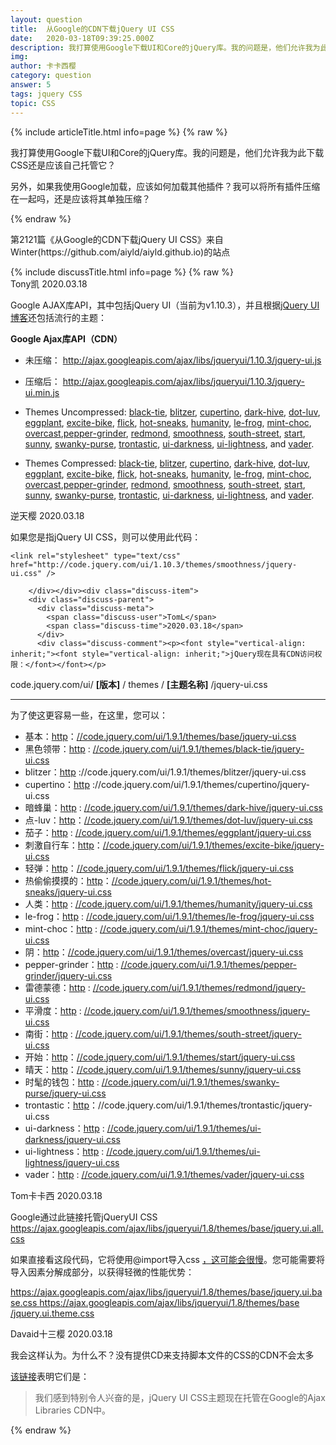 ```yaml
---
layout: question
title:  从Google的CDN下载jQuery UI CSS
date:   2020-03-18T09:39:25.000Z
description: 我打算使用Google下载UI和Core的jQuery库。我的问题是，他们允许我为此下载CSS还是应该自己托管它？另外，如果我使用Google加载，应...
img: 
author: 卡卡西樱
category: question
answer: 5
tags: jquery CSS
topic: CSS
---
```

<div class="article-root">
  <div class="article">
    {% include articleTitle.html info=page %}
    {% raw %}
    <div class="article-content"><p><font style="vertical-align: inherit;"><font style="vertical-align: inherit;">我打算使用Google下载UI和Core的jQuery库。</font><font style="vertical-align: inherit;">我的问题是，他们允许我为此下载CSS还是应该自己托管它？</font></font></p>

<p><font style="vertical-align: inherit;"><font style="vertical-align: inherit;">另外，如果我使用Google加载，应该如何加载其他插件？</font><font style="vertical-align: inherit;">我可以将所有插件压缩在一起吗，还是应该将其单独压缩？</font></font></p></div>
    {% endraw %}
  </div>
  <p class="winter_mark">第2121篇《从Google的CDN下载jQuery UI CSS》来自Winter(https://github.com/aiyld/aiyld.github.io)的站点</p>
  <div class="discuss-wrapper">
    {% include discussTitle.html info=page %}
    {% raw %}
    <div class="discuss-item">
        <div class="discuss-parent">
          <div class="discuss-meta">
            <span class="discuss-user">Tony凯</span>
            <span class="discuss-time">2020.03.18</span>
          </div>
          <div class="discuss-comment"><p><font style="vertical-align: inherit;"><font style="vertical-align: inherit;">Google AJAX库API，其中包括jQuery UI（当前为v1.10.3），并且根据</font></font><a href="http://blog.jqueryui.com/2013/05/jquery-ui-1-10-3/" rel="noreferrer"><font style="vertical-align: inherit;"><font style="vertical-align: inherit;">jQuery UI博客</font></font></a><font style="vertical-align: inherit;"><font style="vertical-align: inherit;">还包括流行的主题</font><font style="vertical-align: inherit;">：</font></font></p>

<p><strong><font style="vertical-align: inherit;"><font style="vertical-align: inherit;">Google Ajax库API（CDN）</font></font></strong></p>

<ul>
<li><p><font style="vertical-align: inherit;"><font style="vertical-align: inherit;">未压缩： </font></font><a href="http://ajax.googleapis.com/ajax/libs/jqueryui/1.10.3/jquery-ui.js" rel="noreferrer"></a><a href="http://ajax.googleapis.com/ajax/libs/jqueryui/1.10.3/jquery-ui.js" rel="noreferrer"><font style="vertical-align: inherit;"><font style="vertical-align: inherit;">http://ajax.googleapis.com/ajax/libs/jqueryui/1.10.3/jquery-ui.js</font></font></a></p></li>
<li><p><font style="vertical-align: inherit;"><font style="vertical-align: inherit;">压缩后： </font></font><a href="http://ajax.googleapis.com/ajax/libs/jqueryui/1.10.3/jquery-ui.min.js" rel="noreferrer"></a><a href="http://ajax.googleapis.com/ajax/libs/jqueryui/1.10.3/jquery-ui.min.js" rel="noreferrer"><font style="vertical-align: inherit;"><font style="vertical-align: inherit;">http://ajax.googleapis.com/ajax/libs/jqueryui/1.10.3/jquery-ui.min.js</font></font></a></p></li>
<li><p>Themes Uncompressed:
<a href="http://ajax.googleapis.com/ajax/libs/jqueryui/1.10.3/themes/black-tie/jquery-ui.css" rel="noreferrer">black-tie</a>, <a href="http://ajax.googleapis.com/ajax/libs/jqueryui/1.10.3/themes/blitzer/jquery-ui.css" rel="noreferrer">blitzer</a>, <a href="http://ajax.googleapis.com/ajax/libs/jqueryui/1.10.3/themes/cupertino/jquery-ui.css" rel="noreferrer">cupertino</a>, <a href="http://ajax.googleapis.com/ajax/libs/jqueryui/1.10.3/themes/dark-hive/jquery-ui.css" rel="noreferrer">dark-hive</a>, <a href="http://ajax.googleapis.com/ajax/libs/jqueryui/1.10.3/themes/dot-luv/jquery-ui.css" rel="noreferrer">dot-luv</a>, <a href="http://ajax.googleapis.com/ajax/libs/jqueryui/1.10.3/themes/eggplant/jquery-ui.css" rel="noreferrer">eggplant</a>, <a href="http://ajax.googleapis.com/ajax/libs/jqueryui/1.10.3/themes/excite-bike/jquery-ui.css" rel="noreferrer">excite-bike</a>, <a href="http://ajax.googleapis.com/ajax/libs/jqueryui/1.10.3/themes/flick/jquery-ui.css" rel="noreferrer">flick</a>, <a href="http://ajax.googleapis.com/ajax/libs/jqueryui/1.10.3/themes/hot-sneaks/jquery-ui.css" rel="noreferrer">hot-sneaks</a>, <a href="http://ajax.googleapis.com/ajax/libs/jqueryui/1.10.3/themes/humanity/jquery-ui.css" rel="noreferrer">humanity</a>, <a href="http://ajax.googleapis.com/ajax/libs/jqueryui/1.10.3/themes/le-frog/jquery-ui.css" rel="noreferrer">le-frog</a>, <a href="http://ajax.googleapis.com/ajax/libs/jqueryui/1.10.3/themes/mint-choc/jquery-ui.css" rel="noreferrer">mint-choc</a>, <a href="http://ajax.googleapis.com/ajax/libs/jqueryui/1.10.3/themes/overcast/jquery-ui.css" rel="noreferrer">overcast</a>,<a href="http://ajax.googleapis.com/ajax/libs/jqueryui/1.10.3/themes/pepper-grinder/jquery-ui.css" rel="noreferrer">pepper-grinder</a>, <a href="http://ajax.googleapis.com/ajax/libs/jqueryui/1.10.3/themes/redmond/jquery-ui.css" rel="noreferrer">redmond</a>, <a href="http://ajax.googleapis.com/ajax/libs/jqueryui/1.10.3/themes/smoothness/jquery-ui.css" rel="noreferrer">smoothness</a>, <a href="http://ajax.googleapis.com/ajax/libs/jqueryui/1.10.3/themes/south-street/jquery-ui.css" rel="noreferrer">south-street</a>, <a href="http://ajax.googleapis.com/ajax/libs/jqueryui/1.10.3/themes/start/jquery-ui.css" rel="noreferrer">start</a>, <a href="http://ajax.googleapis.com/ajax/libs/jqueryui/1.10.3/themes/sunny/jquery-ui.css" rel="noreferrer">sunny</a>, <a href="http://ajax.googleapis.com/ajax/libs/jqueryui/1.10.3/themes/swanky-purse/jquery-ui.css" rel="noreferrer">swanky-purse</a>, <a href="http://ajax.googleapis.com/ajax/libs/jqueryui/1.10.3/themes/trontastic/jquery-ui.css" rel="noreferrer">trontastic</a>, <a href="http://ajax.googleapis.com/ajax/libs/jqueryui/1.10.3/themes/ui-darkness/jquery-ui.css" rel="noreferrer">ui-darkness</a>, <a href="http://ajax.googleapis.com/ajax/libs/jqueryui/1.10.3/themes/ui-lightness/jquery-ui.css" rel="noreferrer">ui-lightness</a>, and <a href="http://ajax.googleapis.com/ajax/libs/jqueryui/1.10.3/themes/vader/jquery-ui.css" rel="noreferrer">vader</a>.</p></li>
<li><p>Themes Compressed:
<a href="http://ajax.googleapis.com/ajax/libs/jqueryui/1.10.3/themes/black-tie/jquery-ui.min.css" rel="noreferrer">black-tie</a>, <a href="http://ajax.googleapis.com/ajax/libs/jqueryui/1.10.3/themes/blitzer/jquery-ui.min.css" rel="noreferrer">blitzer</a>, <a href="http://ajax.googleapis.com/ajax/libs/jqueryui/1.10.3/themes/cupertino/jquery-ui.min.css" rel="noreferrer">cupertino</a>, <a href="http://ajax.googleapis.com/ajax/libs/jqueryui/1.10.3/themes/dark-hive/jquery-ui.min.css" rel="noreferrer">dark-hive</a>, <a href="http://ajax.googleapis.com/ajax/libs/jqueryui/1.10.3/themes/dot-luv/jquery-ui.min.css" rel="noreferrer">dot-luv</a>, <a href="http://ajax.googleapis.com/ajax/libs/jqueryui/1.10.3/themes/eggplant/jquery-ui.min.css" rel="noreferrer">eggplant</a>, <a href="http://ajax.googleapis.com/ajax/libs/jqueryui/1.10.3/themes/excite-bike/jquery-ui.min.css" rel="noreferrer">excite-bike</a>, <a href="http://ajax.googleapis.com/ajax/libs/jqueryui/1.10.3/themes/flick/jquery-ui.min.css" rel="noreferrer">flick</a>, <a href="http://ajax.googleapis.com/ajax/libs/jqueryui/1.10.3/themes/hot-sneaks/jquery-ui.min.css" rel="noreferrer">hot-sneaks</a>, <a href="http://ajax.googleapis.com/ajax/libs/jqueryui/1.10.3/themes/humanity/jquery-ui.min.css" rel="noreferrer">humanity</a>, <a href="http://ajax.googleapis.com/ajax/libs/jqueryui/1.10.3/themes/le-frog/jquery-ui.min.css" rel="noreferrer">le-frog</a>, <a href="http://ajax.googleapis.com/ajax/libs/jqueryui/1.10.3/themes/mint-choc/jquery-ui.min.css" rel="noreferrer">mint-choc</a>, <a href="http://ajax.googleapis.com/ajax/libs/jqueryui/1.10.3/themes/overcast/jquery-ui.min.css" rel="noreferrer">overcast</a>,<a href="http://ajax.googleapis.com/ajax/libs/jqueryui/1.10.3/themes/pepper-grinder/jquery-ui.min.css" rel="noreferrer">pepper-grinder</a>, <a href="http://ajax.googleapis.com/ajax/libs/jqueryui/1.10.3/themes/redmond/jquery-ui.min.css" rel="noreferrer">redmond</a>, <a href="http://ajax.googleapis.com/ajax/libs/jqueryui/1.10.3/themes/smoothness/jquery-ui.min.css" rel="noreferrer">smoothness</a>, <a href="http://ajax.googleapis.com/ajax/libs/jqueryui/1.10.3/themes/south-street/jquery-ui.min.css" rel="noreferrer">south-street</a>, <a href="http://ajax.googleapis.com/ajax/libs/jqueryui/1.10.3/themes/start/jquery-ui.min.css" rel="noreferrer">start</a>, <a href="http://ajax.googleapis.com/ajax/libs/jqueryui/1.10.3/themes/sunny/jquery-ui.min.css" rel="noreferrer">sunny</a>, <a href="http://ajax.googleapis.com/ajax/libs/jqueryui/1.10.3/themes/swanky-purse/jquery-ui.min.css" rel="noreferrer">swanky-purse</a>, <a href="http://ajax.googleapis.com/ajax/libs/jqueryui/1.10.3/themes/trontastic/jquery-ui.min.css" rel="noreferrer">trontastic</a>, <a href="http://ajax.googleapis.com/ajax/libs/jqueryui/1.10.3/themes/ui-darkness/jquery-ui.min.css" rel="noreferrer">ui-darkness</a>, <a href="http://ajax.googleapis.com/ajax/libs/jqueryui/1.10.3/themes/ui-lightness/jquery-ui.min.css" rel="noreferrer">ui-lightness</a>, and <a href="http://ajax.googleapis.com/ajax/libs/jqueryui/1.10.3/themes/vader/jquery-ui.min.css" rel="noreferrer">vader</a>.</p></li>
</ul></div>
        </div></div><div class="discuss-item">
        <div class="discuss-parent">
          <div class="discuss-meta">
            <span class="discuss-user">逆天樱</span>
            <span class="discuss-time">2020.03.18</span>
          </div>
          <div class="discuss-comment"><p><font style="vertical-align: inherit;"><font style="vertical-align: inherit;">如果您是指jQuery UI CSS，则可以使用此代码：</font></font></p>

<pre><code>&lt;link rel="stylesheet" type="text/css" href="http://code.jquery.com/ui/1.10.3/themes/smoothness/jquery-ui.css" /&gt;
</code></pre></div>
        </div></div><div class="discuss-item">
        <div class="discuss-parent">
          <div class="discuss-meta">
            <span class="discuss-user">TomL</span>
            <span class="discuss-time">2020.03.18</span>
          </div>
          <div class="discuss-comment"><p><font style="vertical-align: inherit;"><font style="vertical-align: inherit;">jQuery现在具有CDN访问权限：</font></font></p>

<p><font style="vertical-align: inherit;"><font style="vertical-align: inherit;">code.jquery.com/ui/ </font></font><strong><font style="vertical-align: inherit;"><font style="vertical-align: inherit;">[版本]</font></font></strong><font style="vertical-align: inherit;"><font style="vertical-align: inherit;"> / themes / </font></font><strong><font style="vertical-align: inherit;"><font style="vertical-align: inherit;">[主题名称]</font></font></strong><font style="vertical-align: inherit;"><font style="vertical-align: inherit;"> /jquery-ui.css</font></font></p>

<hr>

<p><font style="vertical-align: inherit;"><font style="vertical-align: inherit;">为了使这更容易一些，在这里，您可以：</font></font></p>

<ul>
<li><font style="vertical-align: inherit;"><font style="vertical-align: inherit;">基本：</font><a href="http://code.jquery.com/ui/1.9.1/themes/base/jquery-ui.css"><font style="vertical-align: inherit;">http</font></a><font style="vertical-align: inherit;">：</font></font><a href="http://code.jquery.com/ui/1.9.1/themes/base/jquery-ui.css"><font style="vertical-align: inherit;"><font style="vertical-align: inherit;">//code.jquery.com/ui/1.9.1/themes/base/jquery-ui.css</font></font></a></li>
<li><font style="vertical-align: inherit;"><font style="vertical-align: inherit;">黑色领带：</font><a href="http://code.jquery.com/ui/1.9.1/themes/black-tie/jquery-ui.css"><font style="vertical-align: inherit;">http</font></a><font style="vertical-align: inherit;"> : </font></font><a href="http://code.jquery.com/ui/1.9.1/themes/black-tie/jquery-ui.css"><font style="vertical-align: inherit;"><font style="vertical-align: inherit;">//code.jquery.com/ui/1.9.1/themes/black-tie/jquery-ui.css</font></font></a></li>
<li><font style="vertical-align: inherit;"><font style="vertical-align: inherit;">blitzer：</font><a href="http://code.jquery.com/ui/1.9.1/themes/blitzer/jquery-ui.css"><font style="vertical-align: inherit;">http</font></a><font style="vertical-align: inherit;"> ://code.jquery.com/ui/1.9.1/themes/blitzer/jquery-ui.css</font></font><a href="http://code.jquery.com/ui/1.9.1/themes/blitzer/jquery-ui.css"><font style="vertical-align: inherit;"></font></a></li>
<li><font style="vertical-align: inherit;"><font style="vertical-align: inherit;">cupertino：</font><a href="http://code.jquery.com/ui/1.9.1/themes/cupertino/jquery-ui.css"><font style="vertical-align: inherit;">http</font></a><font style="vertical-align: inherit;"> ://code.jquery.com/ui/1.9.1/themes/cupertino/jquery-ui.css</font></font><a href="http://code.jquery.com/ui/1.9.1/themes/cupertino/jquery-ui.css"><font style="vertical-align: inherit;"></font></a></li>
<li><font style="vertical-align: inherit;"><font style="vertical-align: inherit;">暗蜂巢：</font><a href="http://code.jquery.com/ui/1.9.1/themes/dark-hive/jquery-ui.css"><font style="vertical-align: inherit;">http</font></a><font style="vertical-align: inherit;"> : </font></font><a href="http://code.jquery.com/ui/1.9.1/themes/dark-hive/jquery-ui.css"><font style="vertical-align: inherit;"><font style="vertical-align: inherit;">//code.jquery.com/ui/1.9.1/themes/dark-hive/jquery-ui.css</font></font></a></li>
<li><font style="vertical-align: inherit;"><font style="vertical-align: inherit;">点-luv：</font><a href="http://code.jquery.com/ui/1.9.1/themes/dot-luv/jquery-ui.css"><font style="vertical-align: inherit;">http</font></a><font style="vertical-align: inherit;">：</font></font><a href="http://code.jquery.com/ui/1.9.1/themes/dot-luv/jquery-ui.css"><font style="vertical-align: inherit;"><font style="vertical-align: inherit;">//code.jquery.com/ui/1.9.1/themes/dot-luv/jquery-ui.css</font></font></a></li>
<li><font style="vertical-align: inherit;"><font style="vertical-align: inherit;">茄子：</font><a href="http://code.jquery.com/ui/1.9.1/themes/eggplant/jquery-ui.css"><font style="vertical-align: inherit;">http</font></a><font style="vertical-align: inherit;"> : </font></font><a href="http://code.jquery.com/ui/1.9.1/themes/eggplant/jquery-ui.css"><font style="vertical-align: inherit;"><font style="vertical-align: inherit;">//code.jquery.com/ui/1.9.1/themes/eggplant/jquery-ui.css</font></font></a></li>
<li><font style="vertical-align: inherit;"><font style="vertical-align: inherit;">刺激自行车：</font><a href="http://code.jquery.com/ui/1.9.1/themes/excite-bike/jquery-ui.css"><font style="vertical-align: inherit;">http</font></a><font style="vertical-align: inherit;">：</font></font><a href="http://code.jquery.com/ui/1.9.1/themes/excite-bike/jquery-ui.css"><font style="vertical-align: inherit;"><font style="vertical-align: inherit;">//code.jquery.com/ui/1.9.1/themes/excite-bike/jquery-ui.css</font></font></a></li>
<li><font style="vertical-align: inherit;"><font style="vertical-align: inherit;">轻弹：</font><a href="http://code.jquery.com/ui/1.9.1/themes/flick/jquery-ui.css"><font style="vertical-align: inherit;">http</font></a><font style="vertical-align: inherit;">：</font></font><a href="http://code.jquery.com/ui/1.9.1/themes/flick/jquery-ui.css"><font style="vertical-align: inherit;"><font style="vertical-align: inherit;">//code.jquery.com/ui/1.9.1/themes/flick/jquery-ui.css</font></font></a></li>
<li><font style="vertical-align: inherit;"><font style="vertical-align: inherit;">热偷偷摸摸的：</font><a href="http://code.jquery.com/ui/1.9.1/themes/hot-sneaks/jquery-ui.css"><font style="vertical-align: inherit;">http</font></a><font style="vertical-align: inherit;">：</font></font><a href="http://code.jquery.com/ui/1.9.1/themes/hot-sneaks/jquery-ui.css"><font style="vertical-align: inherit;"><font style="vertical-align: inherit;">//code.jquery.com/ui/1.9.1/themes/hot-sneaks/jquery-ui.css</font></font></a></li>
<li><font style="vertical-align: inherit;"><font style="vertical-align: inherit;">人类：</font><a href="http://code.jquery.com/ui/1.9.1/themes/humanity/jquery-ui.css"><font style="vertical-align: inherit;">http</font></a><font style="vertical-align: inherit;"> : </font></font><a href="http://code.jquery.com/ui/1.9.1/themes/humanity/jquery-ui.css"><font style="vertical-align: inherit;"><font style="vertical-align: inherit;">//code.jquery.com/ui/1.9.1/themes/humanity/jquery-ui.css</font></font></a></li>
<li><font style="vertical-align: inherit;"><font style="vertical-align: inherit;">le-frog：</font><a href="http://code.jquery.com/ui/1.9.1/themes/le-frog/jquery-ui.css"><font style="vertical-align: inherit;">http</font></a><font style="vertical-align: inherit;"> : </font></font><a href="http://code.jquery.com/ui/1.9.1/themes/le-frog/jquery-ui.css"><font style="vertical-align: inherit;"><font style="vertical-align: inherit;">//code.jquery.com/ui/1.9.1/themes/le-frog/jquery-ui.css</font></font></a></li>
<li><font style="vertical-align: inherit;"><font style="vertical-align: inherit;">mint-choc：</font><a href="http://code.jquery.com/ui/1.9.1/themes/mint-choc/jquery-ui.css"><font style="vertical-align: inherit;">http</font></a><font style="vertical-align: inherit;"> : </font></font><a href="http://code.jquery.com/ui/1.9.1/themes/mint-choc/jquery-ui.css"><font style="vertical-align: inherit;"><font style="vertical-align: inherit;">//code.jquery.com/ui/1.9.1/themes/mint-choc/jquery-ui.css</font></font></a></li>
<li><font style="vertical-align: inherit;"><font style="vertical-align: inherit;">阴：</font><a href="http://code.jquery.com/ui/1.9.1/themes/overcast/jquery-ui.css"><font style="vertical-align: inherit;">http</font></a><font style="vertical-align: inherit;">：</font></font><a href="http://code.jquery.com/ui/1.9.1/themes/overcast/jquery-ui.css"><font style="vertical-align: inherit;"><font style="vertical-align: inherit;">//code.jquery.com/ui/1.9.1/themes/overcast/jquery-ui.css</font></font></a></li>
<li><font style="vertical-align: inherit;"><font style="vertical-align: inherit;">pepper-grinder：</font><a href="http://code.jquery.com/ui/1.9.1/themes/pepper-grinder/jquery-ui.css"><font style="vertical-align: inherit;">http</font></a><font style="vertical-align: inherit;"> : </font></font><a href="http://code.jquery.com/ui/1.9.1/themes/pepper-grinder/jquery-ui.css"><font style="vertical-align: inherit;"><font style="vertical-align: inherit;">//code.jquery.com/ui/1.9.1/themes/pepper-grinder/jquery-ui.css</font></font></a></li>
<li><font style="vertical-align: inherit;"><font style="vertical-align: inherit;">雷德蒙德：</font><a href="http://code.jquery.com/ui/1.9.1/themes/redmond/jquery-ui.css"><font style="vertical-align: inherit;">http</font></a><font style="vertical-align: inherit;"> : </font></font><a href="http://code.jquery.com/ui/1.9.1/themes/redmond/jquery-ui.css"><font style="vertical-align: inherit;"><font style="vertical-align: inherit;">//code.jquery.com/ui/1.9.1/themes/redmond/jquery-ui.css</font></font></a></li>
<li><font style="vertical-align: inherit;"><font style="vertical-align: inherit;">平滑度：</font><a href="http://code.jquery.com/ui/1.9.1/themes/smoothness/jquery-ui.css"><font style="vertical-align: inherit;">http</font></a><font style="vertical-align: inherit;"> : </font></font><a href="http://code.jquery.com/ui/1.9.1/themes/smoothness/jquery-ui.css"><font style="vertical-align: inherit;"><font style="vertical-align: inherit;">//code.jquery.com/ui/1.9.1/themes/smoothness/jquery-ui.css</font></font></a></li>
<li><font style="vertical-align: inherit;"><font style="vertical-align: inherit;">南街：</font><a href="http://code.jquery.com/ui/1.9.1/themes/south-street/jquery-ui.css"><font style="vertical-align: inherit;">http</font></a><font style="vertical-align: inherit;"> : </font></font><a href="http://code.jquery.com/ui/1.9.1/themes/south-street/jquery-ui.css"><font style="vertical-align: inherit;"><font style="vertical-align: inherit;">//code.jquery.com/ui/1.9.1/themes/south-street/jquery-ui.css</font></font></a></li>
<li><font style="vertical-align: inherit;"><font style="vertical-align: inherit;">开始：</font><a href="http://code.jquery.com/ui/1.9.1/themes/start/jquery-ui.css"><font style="vertical-align: inherit;">http</font></a><font style="vertical-align: inherit;">：</font></font><a href="http://code.jquery.com/ui/1.9.1/themes/start/jquery-ui.css"><font style="vertical-align: inherit;"><font style="vertical-align: inherit;">//code.jquery.com/ui/1.9.1/themes/start/jquery-ui.css</font></font></a></li>
<li><font style="vertical-align: inherit;"><font style="vertical-align: inherit;">晴天：</font><a href="http://code.jquery.com/ui/1.9.1/themes/sunny/jquery-ui.css"><font style="vertical-align: inherit;">http</font></a><font style="vertical-align: inherit;">：</font></font><a href="http://code.jquery.com/ui/1.9.1/themes/sunny/jquery-ui.css"><font style="vertical-align: inherit;"><font style="vertical-align: inherit;">//code.jquery.com/ui/1.9.1/themes/sunny/jquery-ui.css</font></font></a></li>
<li><font style="vertical-align: inherit;"><font style="vertical-align: inherit;">时髦的钱包：</font><a href="http://code.jquery.com/ui/1.9.1/themes/swanky-purse/jquery-ui.css"><font style="vertical-align: inherit;">http</font></a><font style="vertical-align: inherit;"> : </font></font><a href="http://code.jquery.com/ui/1.9.1/themes/swanky-purse/jquery-ui.css"><font style="vertical-align: inherit;"><font style="vertical-align: inherit;">//code.jquery.com/ui/1.9.1/themes/swanky-purse/jquery-ui.css</font></font></a></li>
<li><font style="vertical-align: inherit;"><font style="vertical-align: inherit;">trontastic：</font><a href="http://code.jquery.com/ui/1.9.1/themes/trontastic/jquery-ui.css"><font style="vertical-align: inherit;">http</font></a><font style="vertical-align: inherit;">：//code.jquery.com/ui/1.9.1/themes/trontastic/jquery-ui.css</font></font><a href="http://code.jquery.com/ui/1.9.1/themes/trontastic/jquery-ui.css"><font style="vertical-align: inherit;"></font></a></li>
<li><font style="vertical-align: inherit;"><font style="vertical-align: inherit;">ui-darkness：</font><a href="http://code.jquery.com/ui/1.9.1/themes/ui-darkness/jquery-ui.css"><font style="vertical-align: inherit;">http</font></a><font style="vertical-align: inherit;"> : </font></font><a href="http://code.jquery.com/ui/1.9.1/themes/ui-darkness/jquery-ui.css"><font style="vertical-align: inherit;"><font style="vertical-align: inherit;">//code.jquery.com/ui/1.9.1/themes/ui-darkness/jquery-ui.css</font></font></a></li>
<li><font style="vertical-align: inherit;"><font style="vertical-align: inherit;">ui-lightness：</font><a href="http://code.jquery.com/ui/1.9.1/themes/ui-lightness/jquery-ui.css"><font style="vertical-align: inherit;">http</font></a><font style="vertical-align: inherit;"> : </font></font><a href="http://code.jquery.com/ui/1.9.1/themes/ui-lightness/jquery-ui.css"><font style="vertical-align: inherit;"><font style="vertical-align: inherit;">//code.jquery.com/ui/1.9.1/themes/ui-lightness/jquery-ui.css</font></font></a></li>
<li><font style="vertical-align: inherit;"><font style="vertical-align: inherit;">vader：</font><a href="http://code.jquery.com/ui/1.9.1/themes/vader/jquery-ui.css"><font style="vertical-align: inherit;">http</font></a><font style="vertical-align: inherit;"> : </font></font><a href="http://code.jquery.com/ui/1.9.1/themes/vader/jquery-ui.css"><font style="vertical-align: inherit;"><font style="vertical-align: inherit;">//code.jquery.com/ui/1.9.1/themes/vader/jquery-ui.css</font></font></a></li>
</ul></div>
        </div></div><div class="discuss-item">
        <div class="discuss-parent">
          <div class="discuss-meta">
            <span class="discuss-user">Tom卡卡西</span>
            <span class="discuss-time">2020.03.18</span>
          </div>
          <div class="discuss-comment"><p><font style="vertical-align: inherit;"><font style="vertical-align: inherit;">Google通过此链接托管jQueryUI CSS </font></font><a href="https://ajax.googleapis.com/ajax/libs/jqueryui/1.8/themes/base/jquery.ui.all.css" rel="nofollow noreferrer"><font style="vertical-align: inherit;"><font style="vertical-align: inherit;">https://ajax.googleapis.com/ajax/libs/jqueryui/1.8/themes/base/jquery.ui.all.css</font></font></a></p>

<p><font style="vertical-align: inherit;"><font style="vertical-align: inherit;">如果直接看这段代码，它将使用@import导入css </font></font><a href="https://stackoverflow.com/a/1022715/745"><font style="vertical-align: inherit;"><font style="vertical-align: inherit;">，这可能会很慢</font></font></a><font style="vertical-align: inherit;"><font style="vertical-align: inherit;">。</font><font style="vertical-align: inherit;">您可能需要将导入因素分解成部分，以获得轻微的性能优势：</font></font></p>

<p><a href="https://ajax.googleapis.com/ajax/libs/jqueryui/1.8/themes/base/jquery.ui.base.css" rel="nofollow noreferrer"><font style="vertical-align: inherit;"><font style="vertical-align: inherit;">https://ajax.googleapis.com/ajax/libs/jqueryui/1.8/themes/base/jquery.ui.base.css </font></font></a>
<a href="https://ajax.googleapis.com/ajax/libs/jqueryui/1.8/themes/base/jquery.ui.theme.css" rel="nofollow noreferrer"><font style="vertical-align: inherit;"><font style="vertical-align: inherit;">https://ajax.googleapis.com/ajax/libs/jqueryui/1.8/themes/base /jquery.ui.theme.css</font></font></a></p></div>
        </div></div><div class="discuss-item">
        <div class="discuss-parent">
          <div class="discuss-meta">
            <span class="discuss-user">Davaid十三樱</span>
            <span class="discuss-time">2020.03.18</span>
          </div>
          <div class="discuss-comment"><p><font style="vertical-align: inherit;"><font style="vertical-align: inherit;">我会这样认为。</font><font style="vertical-align: inherit;">为什么不？</font><font style="vertical-align: inherit;">没有提供CD来支持脚本文件的CSS的CDN不会太多</font></font></p>

<p><a href="http://www.filamentgroup.com/lab/jquery_ui_17_now_released/" rel="noreferrer"><font style="vertical-align: inherit;"><font style="vertical-align: inherit;">该链接</font></font></a><font style="vertical-align: inherit;"><font style="vertical-align: inherit;">表明它们是：</font></font></p>

<blockquote>
  <p><font style="vertical-align: inherit;"><font style="vertical-align: inherit;">我们感到特别令人兴奋的是，jQuery UI CSS主题现在托管在Google的Ajax Libraries CDN中。</font></font></p>
</blockquote></div>
        </div></div>
    {% endraw %}
  </div>
<div>
